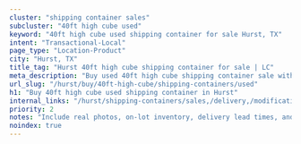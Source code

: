 ```yaml
---
cluster: "shipping container sales"
subcluster: "40ft high cube used"
keyword: "40ft high cube used shipping container for sale Hurst, TX"
intent: "Transactional-Local"
page_type: "Location-Product"
city: "Hurst, TX"
title_tag: "Hurst 40ft high cube shipping container for sale | LC"
meta_description: "Buy used 40ft high cube shipping container sale with local delivery in Hurst, TX. LC Container — local Since 2003. Request a fast quote today."
url_slug: "/hurst/buy/40ft-high-cube/shipping-containers/used"
h1: "Buy 40ft high cube used shipping container in Hurst"
internal_links: "/hurst/shipping-containers/sales,/delivery,/modifications"
priority: 2
notes: "Include real photos, on-lot inventory, delivery lead times, and financing info."
noindex: true
---
```


<!-- TODO: Add unique city/inventory copy, images, and internal links here. -->
